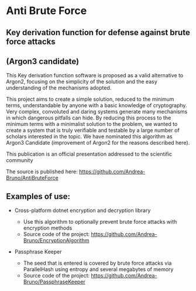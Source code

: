 # Anti Brute Force
## Key derivation function for defense against brute force attacks
## (Argon3 candidate)

This Key derivation function software is proposed as a valid alternative to Argon2, focusing on the simplicity of the solution and the easy understanding of the mechanisms adopted.

This project aims to create a simple solution, reduced to the minimum terms, understandable by anyone with a basic knowledge of cryptography.
Very complex, convoluted and daring systems generate many mechanisms in which dangerous pitfalls can hide. By reducing this process to the minimum terms with a minimalist solution to the problem, we wanted to create a system that is truly verifiable and testable by a large number of scholars interested in the topic. We have nominated this algorithm as Argon3 Candidate (improvement of Argon2 for the reasons described here).

This publication is an official presentation addressed to the scientific community

The source is published here: https://github.com/Andrea-Bruno/AntiBruteForce

## Examples of use:

 - Cross-platform dotnet encryption and decryption library
	- Use this algorithm to optionally prevent brute force attacks with encryption methods
	- Source code of the project: https://github.com/Andrea-Bruno/EncryptionAlgorithm

 - Passphrase Keeper
	- The seed that is entered is covered by brute force attacks via ParallelHash using entropy and several megabytes of memory
	- Source code of the project: https://github.com/Andrea-Bruno/PassphraseKeeper